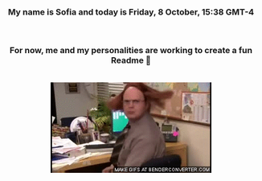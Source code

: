 


<div align="center">
<h3 >My name is Sofia and today is Friday, 8 October, 15:38 GMT-4</h3><br>
<h3 >For now, me and my personalities are working to create a fun Readme 👋
</h3><br>
<img src='img/dwight.gif' alt='working...'/>
</div>
